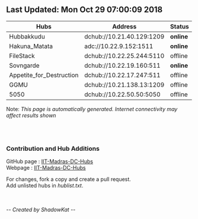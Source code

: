 


## Last Updated: Mon Oct 29 07:00:09 2018  

Hubs | Address | Status  
--- | --- | ---  
Hubbakkudu  |  dchub://10.21.40.129:1209	|**online**   
Hakuna_Matata  |  adc://10.22.9.152:1511	|**online**   
FileStack  |  dchub://10.22.25.244:5110	|offline   
Sovngarde  |  dchub://10.22.19.160:511	|**online**   
Appetite_for_Destruction  |  dchub://10.22.17.247:511	|offline   
GGMU  |  dchub://10.21.138.13:1209	|offline   
5050  |  dchub://10.22.50.50:5050	|offline   



Note: *This page is automatically generated. Internet connectivity may affect results shown*  

<br><br>
### Contribution and Hub Additions
GitHub page : [IIT-Madras-DC-Hubs](https://github.com/katzNplotkin/IIT-Madras-DC-Hubs.git)  
Webpage : [IIT-Madras-DC-Hubs](https://katznplotkin.github.io/IIT-Madras-DC-Hubs)  

For changes, fork a copy and create a pull request.   
Add unlisted hubs in *hublist.txt*.  

<br><br>
-- *Created by ShadowKat* --
